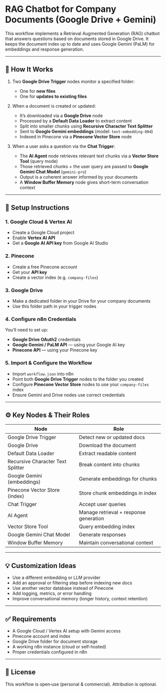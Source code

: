 # RAG Chatbot for Company Documents (Google Drive + Gemini)

This workflow implements a Retrieval Augmented Generation (RAG) chatbot that answers questions based on documents stored in Google Drive. It keeps the document index up to date and uses Google Gemini (PaLM) for embeddings and response generation.  

---

## 🧠 How It Works

1. Two **Google Drive Trigger** nodes monitor a specified folder:  
   - One for **new files**  
   - One for **updates to existing files**

2. When a document is created or updated:  
   - It’s downloaded via a **Google Drive** node  
   - Processed by a **Default Data Loader** to extract content  
   - Split into smaller chunks using **Recursive Character Text Splitter**  
   - Sent to **Google Gemini embeddings** (model: `text-embedding-004`)  
   - Indexed in Pinecone via a **Pinecone Vector Store** node

3. When a user asks a question via the **Chat Trigger**:  
   - The **AI Agent** node retrieves relevant text chunks via a **Vector Store Tool** (query mode)  
   - Those retrieved chunks + the user query are passed to **Google Gemini Chat Model** (`gemini-pro`)  
   - Output is a coherent answer informed by your documents  
   - A **Window Buffer Memory** node gives short-term conversation context

---

## 🔧 Setup Instructions

### 1. Google Cloud & Vertex AI

- Create a Google Cloud project  
- Enable **Vertex AI API**  
- Get a **Google AI API key** from Google AI Studio

### 2. Pinecone

- Create a free Pinecone account  
- Get your **API key**  
- Create a vector index (e.g. `company-files`)

### 3. Google Drive

- Make a dedicated folder in your Drive for your company documents  
- Use this folder path in your trigger nodes

### 4. Configure n8n Credentials

You’ll need to set up:

- **Google Drive OAuth2** credentials  
- **Google Gemini / PaLM API** — using your Google AI key  
- **Pinecone API** — using your Pinecone key

### 5. Import & Configure the Workflow

- Import `workflow.json` into n8n  
- Point both **Google Drive Trigger** nodes to the folder you created  
- Configure **Pinecone Vector Store** nodes to use your `company-files` index  
- Ensure Gemini and Drive nodes use correct credentials

---

## ⚙️ Key Nodes & Their Roles

| Node | Role |
|---|---|
| Google Drive Trigger | Detect new or updated docs |
| Google Drive | Download the document |
| Default Data Loader | Extract readable content |
| Recursive Character Text Splitter | Break content into chunks |
| Google Gemini (embeddings) | Generate embeddings for chunks |
| Pinecone Vector Store (index) | Store chunk embeddings in index |
| Chat Trigger | Accept user queries |
| AI Agent | Manage retrieval + response generation |
| Vector Store Tool | Query embedding index |
| Google Gemini Chat Model | Generate responses |
| Window Buffer Memory | Maintain conversational context |

---

## 💡 Customization Ideas

- Use a different embedding or LLM provider  
- Add an approval or filtering step before indexing new docs  
- Use another vector database instead of Pinecone  
- Add logging, metrics, or error handling  
- Improve conversational memory (longer history, context retention)

---

## ✅ Requirements

- A Google Cloud / Vertex AI setup with Gemini access  
- Pinecone account and index  
- Google Drive folder for document storage  
- A working n8n instance (cloud or self-hosted)  
- Proper credentials configured in n8n

---

## 📜 License

This workflow is open‑use (personal & commercial). Attribution is optional.  

